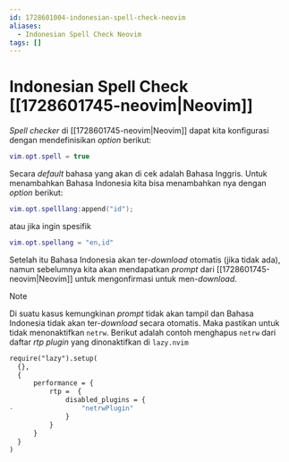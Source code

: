 ```yaml
---
id: 1728601004-indonesian-spell-check-neovim
aliases:
  - Indonesian Spell Check Neovim
tags: []
---
```

# Indonesian Spell Check [[1728601745-neovim|Neovim]]

*Spell checker* di [[1728601745-neovim|Neovim]] dapat kita konfigurasi dengan mendefinisikan *option* berikut:

```lua
vim.opt.spell = true
```

Secara *default* bahasa yang akan di cek adalah Bahasa Inggris. Untuk menambahkan Bahasa Indonesia kita bisa menambahkan nya dengan *option* berikut:

```lua
vim.opt.spelllang:append("id");
```

atau jika ingin spesifik

```lua
vim.opt.spellang = "en,id"
```

Setelah itu Bahasa Indonesia akan ter-*download* otomatis (jika tidak ada), namun sebelumnya kita akan mendapatkan *prompt* dari [[1728601745-neovim|Neovim]] untuk mengonfirmasi untuk men-*download*.

> [!NOTE]
> Di suatu kasus kemungkinan *prompt* tidak akan tampil dan Bahasa Indonesia tidak akan ter-*download* secara otomatis. Maka pastikan untuk tidak menonaktifkan `netrw`. Berikut adalah contoh menghapus `netrw` dari daftar *rtp plugin* yang dinonaktifkan di `lazy.nvim`  
> 
> ```diff
> require("lazy").setup(
> 	{},
> 	{
> 		performance = {
> 			rtp =  {
> 				disabled_plugins = {
> -                 "netrwPlugin"
> 				}
> 			}
> 		}
> 	}
> )
> ```
